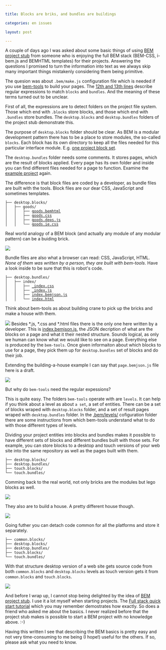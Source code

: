 ```yaml
---

title: Blocks are briks, and bundles are buildings

categories: en issues

layout: post

---
```

A couple of days ago I was asked about some basic things of using [BEM project
stub](https://github.com/bem/project-stub/tree/14e24fd17ba66a357a2f6fcdce045065b4eb5d6c)
from someone who is enjoying the full BEM stack (BEM-CSS, i-bem.js and BEMHTML
templates) for their projects. Answering the questions I promised to turn the
information into text as we always skip many important things mistakenly
considering them being primitive.

The quesion was about `.bem/make.js` configuration file which is needed if you
use [bem-tools](http://bem.info/tools/bem/bem-tools/) to build your pages. The
[12th and 13th
lines](https://github.com/bem/project-stub/blob/14e24fd17ba66a357a2f6fcdce045065b4eb5d6c/.bem/make.js#L12)
describe regular expressions to match `blocks` and `bundles`. And the meaning of
these terms turned out to be unclear.

First of all, the expressions are to detect folders on the project file system.
Those which end with `.blocks` store blocks, and those which end with `.bundles`
store bundles. The `desktop.blocks` and `desktop.bundles` folders of the project
stub demonstrate this.

The purpose of `desktop.blocks` folder should be clear. As BEM is a modular
development pattern there has to be a place to store modules, the so-called
`blocks`. Each block has its own directory to keep all the files needed for this
particular interface module. E.g. [one project block
set](https://github.com/varya/online-shop-dummy/tree/master/desktop.blocks).

The `desktop.bundles` folder needs some comments. It stores pages, which are the
result of blocks applied. Every page has its own folder and inside you can find
different files needed for a page to function. Examine the [example
project](https://github.com/varya/online-shop-dummy/tree/gh-pages/desktop.bundles)
again.

The difference is that block files are coded by a developer, as bundle files are
built with the tools. Block files are our dear CSS, JavaScript and sometimes templates.

<pre><code>├── desktop.blocks/
│   ├── goods/
│   │   ├── <a href="https://github.com/varya/online-shop-dummy/blob/master/desktop.blocks/goods/goods.bemhtml">goods.bemhtml</a>
│   │   ├── <a href="https://github.com/varya/online-shop-dummy/blob/master/desktop.blocks/goods/goods.css">goods.css</a>
│   │   ├── <a href="https://github.com/varya/online-shop-dummy/blob/master/desktop.blocks/goods/goods.deps.js">goods.deps.js</a>
│   │   └── <a href="https://github.com/varya/online-shop-dummy/blob/master/desktop.blocks/goods/goods.ie.css">goods.ie.css</a></code></pre>

Real world analogy of a BEM block (and actually any module of any modular
pattern) can be a buiding brick.

<img
src="http://img-fotki.yandex.ru/get/6730/14441195.30/0_7e0f8_33c1c86c_L.jpg"/>

Bundle files are also what a browser can read: CSS, JavaScript, HTML. _None of
them was written by a person, they are built with bem-tools_. Have a look
inside to be sure that this is robot's code.

<pre><code>├── desktop.bundles/
│   ├── index/
│   │   ├── <a href="https://github.com/varya/online-shop-dummy/blob/gh-pages/desktop.bundles/index/_index.css">_index.css</a>
│   │   ├── <a href="https://github.com/varya/online-shop-dummy/blob/gh-pages/desktop.bundles/index/_index.js">_index.js</a>
│   │   ├── <a href="https://github.com/varya/online-shop-dummy/blob/gh-pages/desktop.bundles/index/index.bemjson.js">index.bemjson.js</a>
│   │   └── <a href="https://github.com/varya/online-shop-dummy/blob/gh-pages/desktop.bundles/index/index.html">index.html</a></code></pre>


Think about bem-tools as about building crane to pick up the bricks and make a
house with them.

<img
src="http://img-fotki.yandex.ru/get/9058/14441195.30/0_7e0f3_ff76f66a_L.jpg"/>
Besides *.js, *.css and *.html files there is the only one here written by a
developer. This is
[index.bemjson.js](https://github.com/varya/online-shop-dummy/blob/gh-pages/desktop.bundles/index/index.bemjson.js),
the JSON decription of what are the blocks on a page and what it their nested
structure. Sounds logical, as only we human can know what we would like to see
on a page. Everything else is produced by the `bem-tools`. Once given
informaiton about which blocks to use for a page, they pick them up for
`desktop.bundles` set of blocks and do their job.

Extending the building-a-house example I can say that `page.bemjson.js` file
here is a draft.

<img
src="http://img-fotki.yandex.ru/get/6704/14441195.30/0_7e1ba_9dacd537_L.jpg"/>

But why do `bem-tools` need the regular expessions?

This is quite easy. The folders `bem-tools` operate with are `levels`. It can
help if you think about a level as about `a set`, a set of entities. There can be
a set of blocks wraped with `desktop.blocks` folder, and a set of result pages
wraped with `desktop.bundles` folder. In the
[.bem/levels/](https://github.com/bem/project-stub/tree/14e24fd17ba66a357a2f6fcdce045065b4eb5d6c/.bem/levels)
cofiguration folder there are some instructions from which bem-tools understand
what to do with those different types of levels.

Dividing your project entities into blocks and bundles makes it possible to have
different sets of blocks and different bundles built with those sets. For
example, you can store blocks to a desktop and touch versions of your web site
into the same repository as well as the pages built with them.

<pre><code>├── desktop.blocks/
├── desktop.bundles/
├── touch.blocks/
└── touch.bundles/</code></pre>

Comming back to the real world, not only bricks are the modules but lego blocks
as well.

<img
src="http://img-fotki.yandex.ru/get/6704/14441195.30/0_7e0f6_f69c7d44_L.jpg">

They also are to build a house. A pretty different house though.

<img
src="http://img-fotki.yandex.ru/get/9326/14441195.30/0_7e0f4_3d999550_L.jpg"/>

Going futher you can detach code common for all the platforms and store it
separately.

<pre><code>├── common.blocks/
├── desktop.blocks/
├── desktop.bundles/
├── touch.blocks/
└── touch.bundles/</code></pre>

With that structure desktop version of a web site gets source code from both
`common.blocks` and `desktop.blocks` levels as touch version gets it from
`common.blocks` and `touch.blocks`.

<img
src="http://img-fotki.yandex.ru/get/6725/14441195.30/0_7e0f5_3e107fd4_L.jpg"/>

And before I wrap up, I cannot stop being delighted by the idea of [BEM project
stub](https://github.com/bem/project-stub/). I use it a lot myself when starting
projects. The [Full stack quick start
tutorial](http://bem.info/articles/start-with-project-stub/) which you may
remember demostrates how exactly. So does a friend who asked me about the
basics. I never realized before that the project stub makes is possible to start
a BEM project with no knowledge above. :-)

Having this written I see that describing the BEM basics is pretty easy and not very
time-consuming to me being (I hope!) useful for the others. If so, please ask
what you need to know.
